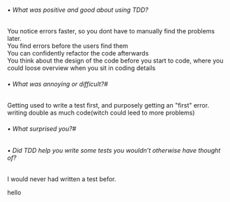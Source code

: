
###### • What was positive and good about using TDD? #

You notice errors faster, so you dont have to manually find the problems later.  
You find errors before the users find them  
You can confidently refactor the code afterwards  
You think about the design of the code before you start to code, where you could loose overview when you sit in coding details  
###### • What was annoying or difficult?#

Getting used to write a test first, and purposely getting an "first" error.  
writing double as much code(witch could leed to more problems)  
###### • What surprised you?#

###### • Did TDD help you write some tests you wouldn’t otherwise have thought of? #

I would never had written a test befor.  


hello


